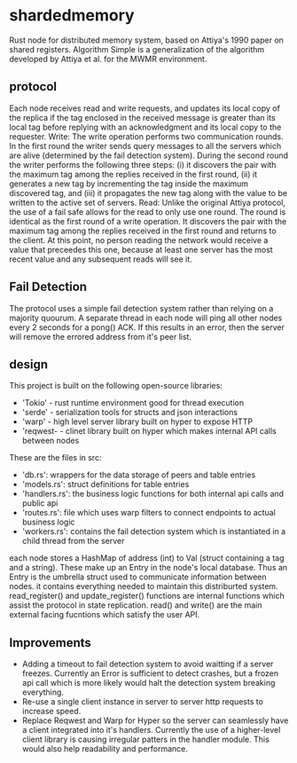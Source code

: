 # shardedmemory
Rust node for distributed memory system, based on Attiya's 1990 paper on shared registers. Algorithm Simple is a generalization of the algorithm developed by Attiya et al. for the MWMR
environment. 

## protocol
Each node receives read and write requests, and updates its local copy of the
replica if the tag enclosed in the received message is greater than its local tag before replying with an
acknowledgment and its local copy to the requester.
Write: The write operation performs two communication rounds. In the first round the writer
sends query messages to all the servers which are alive (determined by the fail detection system). During the second
round the writer performs the following three steps: (i) it discovers the pair with the maximum tag among
the replies received in the first round, (ii) it generates a new tag by incrementing the tag inside
the maximum discovered tag, and (iii) it propagates the new tag along with the value to be written to the active set of servers.
Read: Unlike the original Attiya protocol, the use of a fail safe allows for the read to only use one round.
The round is identical as the first round of a write operation. It discovers the pair with the maximum tag among the
replies received in the first round and returns to the client. At this point, no person reading the network would receive a value that preceedes this one, because at least one server has the most recent value and any subsequent reads will see it. 

## Fail Detection
The protocol uses a simple fail detection system rather than relying on a majority quourum. A separate thread in each node will ping all other nodes every 2 seconds for a pong() ACK. If this results in an error, then the server will remove the errored address from it's peer list. 

## design
This project is built on the following open-source libraries:

- 'Tokio' - rust runtime environment good for thread execution
- 'serde' - serialization tools for structs and json interactions
- 'warp' - high level server library built on hyper to expose HTTP
- 'reqwest- - clinet library built on hyper which makes internal API calls between nodes

These are the files in src:
- 'db.rs': wrappers for the data storage of peers and table entries
- 'models.rs': struct definitions for table entries
- 'handlers.rs': the business logic functions for both internal api calls and public api 
- 'routes.rs': file which uses warp filters to connect endpoints to actual business logic
- 'workers.rs': contains the fail detection system which is instantiated in a child thread from the server

each node stores a HashMap of address (int) to Val (struct containing a tag and a string). These make up an Entry in the node's local database. Thus an Entry is the umbrella struct used to communicate information between nodes. it contains everything needed to maintain this distriburted system. read_register() and update_register() functions are internal functions which assist the protocol in state replication. read() and write() are the main external facing fucntions which satisfy the user API. 

## Improvements
- Adding a timeout to fail detection system to avoid waitting if a server freezes. Currently an Error is sufficient to detect crashes, but a frozen api call which is more likely would halt the detection system breaking everything. 
- Re-use a single client instance in server to server http requests to increase speed.
- Replace Reqwest and Warp for Hyper so the server can seamlessly have a client integrated into it's handlers. Currently the use of a higher-level client library is causing irregular patters in the handler module. This would also help readability and performance. 

